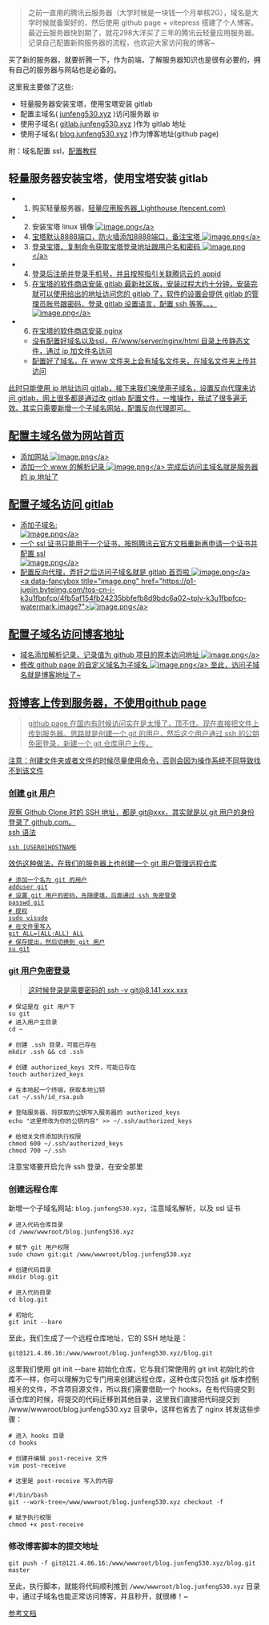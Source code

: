 >之前一直用的腾讯云服务器（大学时候是一块钱一个月单核2G），域名是大学时候就备案好的，然后使用 github page + vitepress 搭建了个人博客。最近云服务器快到期了，就花298大洋买了三年的腾讯云轻量应用服务器。记录自己配置新购服务器的流程，也欢迎大家访问我的博客~

买了新的服务器，就要折腾一下，作为前端，了解服务器知识也是很有必要的，拥有自己的服务器与网站也是必备的。

这里我主要做了这些:
- 轻量服务器安装宝塔，使用宝塔安装 gitlab
- 配置主域名( [junfeng530.xyz](junfeng530.xyz) )访问服务器 ip
- 使用子域名( [gitlab.junfeng530.xyz](gitlab.junfeng530.xyz) )作为 gitlab 地址
- 使用子域名( [blog.junfeng530.xyz](blog.junfeng530.xyz) )作为博客地址(github page)

附：域名配置 ssl，[配置教程](https://cloud.tencent.com/document/product/400/50874)

##  轻量服务器安装宝塔，使用宝塔安装 gitlab
- 1. 购买轻量服务器，[轻量应用服务器_Lighthouse (tencent.com)](https://cloud.tencent.com/product/lighthouse)
- 2. 安装宝塔 linux 镜像
<a data-fancybox title="image.png" href="https://p1-juejin.byteimg.com/tos-cn-i-k3u1fbpfcp/d1be77fa92c24016ac9c55c9a586a32d~tplv-k3u1fbpfcp-watermark.image?">![image.png](https://p1-juejin.byteimg.com/tos-cn-i-k3u1fbpfcp/d1be77fa92c24016ac9c55c9a586a32d~tplv-k3u1fbpfcp-watermark.image?)</a>
- 4. 宝塔默认8888端口，防火墙添加8888端口，备注宝塔
<a data-fancybox title="image.png" href="https://p1-juejin.byteimg.com/tos-cn-i-k3u1fbpfcp/e7fa81d32b6749878ced40db65ce67b4~tplv-k3u1fbpfcp-watermark.image?">![image.png](https://p1-juejin.byteimg.com/tos-cn-i-k3u1fbpfcp/e7fa81d32b6749878ced40db65ce67b4~tplv-k3u1fbpfcp-watermark.image?)</a>
- 3. 登录宝塔，复制命令获取宝塔登录地址跟用户名和密码
<a data-fancybox title="image.png" href="https://p6-juejin.byteimg.com/tos-cn-i-k3u1fbpfcp/a2aa99022f2b4cf78470484743f1e8f6~tplv-k3u1fbpfcp-watermark.image?">![image.png](https://p6-juejin.byteimg.com/tos-cn-i-k3u1fbpfcp/a2aa99022f2b4cf78470484743f1e8f6~tplv-k3u1fbpfcp-watermark.image?)</a>
- 4. 登录后注册并登录手机号，并且按照指引关联腾讯云的 appid
- 5. 在宝塔的软件商店安装 gitlab 最新社区版，安装过程大约十分钟，安装完就可以使用给出的地址访问您的 gitlab 了，软件的设置会提供 gitlab 的管理员账号跟密码，登录 gitlab 设置语言，配置 ssh 等等。。。
<a data-fancybox title="image.png" href="https://p6-juejin.byteimg.com/tos-cn-i-k3u1fbpfcp/2b1f6d1f0ef34846a3ab8a0bdfbddd51~tplv-k3u1fbpfcp-watermark.image?">![image.png](https://p6-juejin.byteimg.com/tos-cn-i-k3u1fbpfcp/2b1f6d1f0ef34846a3ab8a0bdfbddd51~tplv-k3u1fbpfcp-watermark.image?)</a>
- 6. 在宝塔的软件商店安装 nginx
    - 没有配置好域名以及ssl，在/www/server/nginx/html 目录上传静态文件，通过 ip 加文件名访问
    - 配置好了域名，在 www 文件夹上会有域名文件夹，在域名文件夹上传并访问

此时只能使用 ip 地址访问 gitlab，接下来我们来使用子域名，设置反向代理来访问 gitlab，网上很多都是通过改 gitlab 配置文件，一堆操作，我试了很多遍无效。其实只需要新增一个子域名网站，配置反向代理即可。

## 配置主域名做为网站首页
- 添加网站
<a data-fancybox title="image.png" href="https://p9-juejin.byteimg.com/tos-cn-i-k3u1fbpfcp/43fc803ec42a4750a956487d20e8898b~tplv-k3u1fbpfcp-watermark.image?">![image.png](https://p9-juejin.byteimg.com/tos-cn-i-k3u1fbpfcp/43fc803ec42a4750a956487d20e8898b~tplv-k3u1fbpfcp-watermark.image?)</a>
- 添加一个 www 的解析记录
<a data-fancybox title="image.png" href="https://p3-juejin.byteimg.com/tos-cn-i-k3u1fbpfcp/7bfc020a3963415cb9202c684133cf6f~tplv-k3u1fbpfcp-watermark.image?">![image.png](https://p3-juejin.byteimg.com/tos-cn-i-k3u1fbpfcp/7bfc020a3963415cb9202c684133cf6f~tplv-k3u1fbpfcp-watermark.image?)</a>
完成后访问主域名就是服务器的 ip 地址了

## 配置子域名访问 gitlab
- 添加子域名: <br>
<a data-fancybox title="image.png" href="https://p1-juejin.byteimg.com/tos-cn-i-k3u1fbpfcp/5b6c99bb00624948a50d953705923cc0~tplv-k3u1fbpfcp-watermark.image?">![image.png](https://p1-juejin.byteimg.com/tos-cn-i-k3u1fbpfcp/5b6c99bb00624948a50d953705923cc0~tplv-k3u1fbpfcp-watermark.image?)</a>
- 一个 ssl 证书只能用于一个证书，按照腾讯云官方文档重新再申请一个证书并配置 ssl<br>
<a data-fancybox title="image.png" href="https://p1-juejin.byteimg.com/tos-cn-i-k3u1fbpfcp/9d1c958582f94ed4a5f8d42ddb508342~tplv-k3u1fbpfcp-watermark.image?">![image.png](https://p1-juejin.byteimg.com/tos-cn-i-k3u1fbpfcp/9d1c958582f94ed4a5f8d42ddb508342~tplv-k3u1fbpfcp-watermark.image?)</a>
- 配置反向代理，弄好之后访问子域名就是 gitlab 首页啦
<a data-fancybox title="image.png" href="https://p9-juejin.byteimg.com/tos-cn-i-k3u1fbpfcp/1e528ac6fd764dd584f02a4a56cf8d2f~tplv-k3u1fbpfcp-watermark.image?">![image.png](https://p9-juejin.byteimg.com/tos-cn-i-k3u1fbpfcp/1e528ac6fd764dd584f02a4a56cf8d2f~tplv-k3u1fbpfcp-watermark.image?)</a>
<a data-fancybox title="image.png" href="https://p1-juejin.byteimg.com/tos-cn-i-k3u1fbpfcp/4fb5af154fb24235bbfefb8d9bdc6a02~tplv-k3u1fbpfcp-watermark.image?">![image.png](https://p1-juejin.byteimg.com/tos-cn-i-k3u1fbpfcp/4fb5af154fb24235bbfefb8d9bdc6a02~tplv-k3u1fbpfcp-watermark.image?)</a>

## 配置子域名访问博客地址
- 域名添加解析记录，记录值为 github 项目的原本访问地址
<a data-fancybox title="image.png" href="https://p6-juejin.byteimg.com/tos-cn-i-k3u1fbpfcp/2965349a2c7c49f7a7de332a5f7f13cb~tplv-k3u1fbpfcp-watermark.image?">![image.png](https://p6-juejin.byteimg.com/tos-cn-i-k3u1fbpfcp/2965349a2c7c49f7a7de332a5f7f13cb~tplv-k3u1fbpfcp-watermark.image?)</a>
- 修改 github page 的自定义域名为子域名
<a data-fancybox title="image.png" href="https://p1-juejin.byteimg.com/tos-cn-i-k3u1fbpfcp/16a68c3ef0b64a02ae1e9b5d586a8984~tplv-k3u1fbpfcp-watermark.image?">![image.png](https://p1-juejin.byteimg.com/tos-cn-i-k3u1fbpfcp/16a68c3ef0b64a02ae1e9b5d586a8984~tplv-k3u1fbpfcp-watermark.image?)</a>
至此，访问子域名就是博客地址了~

## 将博客上传到服务器，不使用github page
>github page 在国内有时候访问实在是太慢了，顶不住。现在直接把文件上传到服务器。思路就是创建一个 git 的用户，然后这个用户通过 ssh 的公钥免密登录，新建一个 git 仓库用户上传。

注意：创建文件夹或者文件的时候尽量使用命令，否则会因为操作系统不同导致找不到该文件
### 创建 git 用户
观察 Github Clone 时的 SSH 地址，都是 git@xxx，其实就是以 git 用户的身份登录了 github.com。<br>
ssh 语法
```
ssh [USER@]HOSTNAME
```
效仿这种做法，在我们的服务器上也创建一个 git 用户管理远程仓库
```
# 添加一个名为 git 的用户
adduser git
# 设置 git 用户的密码，先随便填，后面通过 ssh 免密登录
passwd git
# 提权
sudo visudo
# 在文件里写入
git ALL=(ALL:ALL) ALL
# 保存提出，然后切换到 git 用户
su git
```
### git 用户免密登录
>这时候登录是需要密码的 ssh -v git@8.141.xxx.xxx
```
# 保证是在 git 用户下
su git
# 进入用户主目录
cd ~

# 创建 .ssh 目录，可能已存在
mkdir .ssh && cd .ssh

# 创建 authorized_keys 文件，可能已存在
touch authorized_keys

# 在本地起一个终端，获取本地公钥
cat ~/.ssh/id_rsa.pub

# 登陆服务器，将获取的公钥写入服务器的 authorized_keys
echo "这里修改为你的公钥内容" >> ~/.ssh/authorized_keys

# 给相关文件添加执行权限
chmod 600 ~/.ssh/authorized_keys
chmod 700 ~/.ssh
```
注意宝塔要开启允许 ssh 登录，在安全那里

### 创建远程仓库
新增一个子域名网站: `blog.junfeng530.xyz`，注意域名解析，以及 ssl 证书
```
# 进入代码仓库目录
cd /www/wwwroot/blog.junfeng530.xyz

# 赋予 git 用户权限
sudo chown git:git /www/wwwroot/blog.junfeng530.xyz

# 创建代码目录
mkdir blog.git

# 进入代码目录
cd blog.git

# 初始化
git init --bare 
```
至此，我们生成了一个远程仓库地址，它的 SSH 地址是：
```
git@121.4.86.16:/www/wwwroot/blog.junfeng530.xyz/blog.git
```
这里我们使用 git init --bare 初始化仓库，它与我们常使用的 git init 初始化的仓库不一样，你可以理解为它专门用来创建远程仓库，这种仓库只包括 git 版本控制相关的文件，不含项目源文件，所以我们需要借助一个 hooks，在有代码提交到该仓库的时候，将提交的代码迁移到其他目录，这里我们直接把代码提交到 /www/wwwroot/blog.junfeng530.xyz 目录中，这样也省去了 nginx 转发这些步骤：
```
# 进入 hooks 目录
cd hooks

# 创建并编辑 post-receive 文件
vim post-receive

# 这里是 post-receive 写入的内容

#!/bin/bash
git --work-tree=/www/wwwroot/blog.junfeng530.xyz checkout -f

# 赋予执行权限
chmod +x post-receive
```
### 修改博客脚本的提交地址
```
git push -f git@121.4.86.16:/www/wwwroot/blog.junfeng530.xyz/blog.git master
```
至此，执行脚本，就能将代码顺利推到 `/www/wwwroot/blog.junfeng530.xyz` 目录中，通过子域名也能正常访问博客，并且秒开，就很棒！~

[参考文档](https://github.com/mqyqingfeng/Blog/issues/243)



